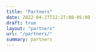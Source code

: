 ```yaml
---
title: "Partners"
date: 2022-04-27T12:27:08-05:00
draft: true
layout: "partners"
url: "/partners/"
summary: partners
---
```



